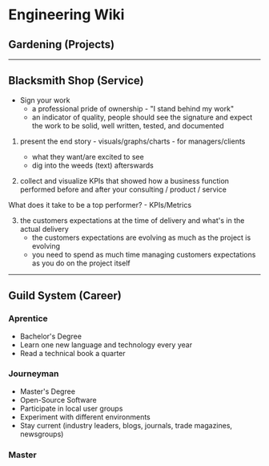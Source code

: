# Engineering Wiki

## Gardening (Projects)


---
## Blacksmith Shop (Service)
- Sign your work
    - a professional pride of ownership - "I stand behind my work"
    - an indicator of quality, people should see the signature and expect the work to be solid, well written, tested, and documented

1. present the end story - visuals/graphs/charts - for managers/clients
    - what they want/are excited to see
    - dig into the weeds (text) afterswards


2. collect and visualize KPIs that showed how a business function performed before and after
your consulting / product / service

What does it take to be a top performer? - KPIs/Metrics


3. the customers expectations at the time of delivery and what's in the actual delivery
    - the customers expectations are evolving as much as the project is evolving
    - you need to spend as much time managing customers expectations as you do on the project
      itself


---
## Guild System (Career)

### Aprentice
- Bachelor's Degree
- Learn one new language and technology every year
- Read a technical book a quarter

### Journeyman
- Master's Degree
- Open-Source Software
- Participate in local user groups
- Experiment with different environments
- Stay current (industry leaders, blogs, journals, trade magazines, newsgroups)

### Master